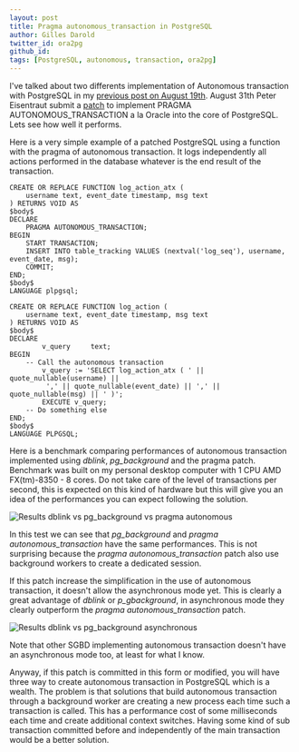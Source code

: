 ```yaml
---
layout: post
title: Pragma autonomous_transaction in PostgreSQL
author: Gilles Darold
twitter_id: ora2pg
github_id:
tags: [PostgreSQL, autonomous, transaction, ora2pg]
---
```


I've talked about two differents implementation of Autonomous transaction
with PostgreSQL in my [previous post on August 19th](http://blog.dalibo.com/2016/08/19/Autonoumous_transactions_support_in_PostgreSQL.html). August 31th Peter Eisentraut submit
a [patch](https://www.postgresql.org/message-id/659a2fce-b6ee-06de-05c0-c8ed6a01979e@2ndquadrant.com) to implement PRAGMA AUTONOMOUS_TRANSACTION a la Oracle into the
core of PostgreSQL. Lets see how well it performs.

<!--MORE-->

Here is a very simple example of a patched PostgreSQL using a function
with the pragma of autonomous transaction. It logs independently all
actions performed in the database whatever is the end result of the
transaction.

```
CREATE OR REPLACE FUNCTION log_action_atx (
	username text, event_date timestamp, msg text
) RETURNS VOID AS
$body$
DECLARE
	PRAGMA AUTONOMOUS_TRANSACTION;
BEGIN
	START TRANSACTION;
	INSERT INTO table_tracking VALUES (nextval('log_seq'), username, event_date, msg);
	COMMIT;
END;
$body$
LANGUAGE plpgsql;

CREATE OR REPLACE FUNCTION log_action (
	username text, event_date timestamp, msg text
) RETURNS VOID AS
$body$
DECLARE
        v_query     text;
BEGIN
	-- Call the autonomous transaction
        v_query := 'SELECT log_action_atx ( ' || quote_nullable(username) ||
		 ',' || quote_nullable(event_date) || ',' || quote_nullable(msg) || ' )';
        EXECUTE v_query;
	-- Do something else
END;
$body$
LANGUAGE PLPGSQL;
```

Here is a benchmark comparing performances of autonomous transaction
implemented using *dblink*, *pg_background* and the pragma patch.
Benchmark was built on my personal desktop computer with 1 CPU
AMD FX(tm)-8350 - 8 cores. Do not take care of the level of transactions
per second, this is expected on this kind of hardware but this will give
you an idea of the performances you can expect following the solution.

<img src="http://blog.dalibo.com/assets/media/dblink_pg_background_pragma_autonomous.png" title="Results dblink vs pg_background vs pragma autonomous"/>

In this test we can see that *pg_background* and *pragma autonomous_transaction*
have the same performances. This is not surprising because the *pragma autonomous_transaction*
patch also use background workers to create a dedicated session.

If this patch increase the simplification in the use of autonomous transaction,
it doesn't allow the asynchronous mode yet. This is clearly a great advantage
of *dblink* or *p_gbackground*, in asynchronous mode they clearly outperform
the *pragma autonomous_transaction* patch.

<img src="http://blog.dalibo.com/assets/media/dblink_vs_pg_background_async2.png" title="Results dblink vs pg_background asynchronous"/>

Note that other SGBD implementing autonomous transaction doesn't have an
asynchronous mode too, at least for what I know.

Anyway, if this patch is committed in this form or modified, you will have
three way to create autonomous transaction in PostgreSQL which is a wealth.
The problem is that solutions that build autonomous transaction through a background worker
are creating a new process each time such a transaction is called. This
has a performance cost of some milliseconds each time and create additional
context switches. Having some kind of sub transaction committed before and
independently of the main transaction would be a better solution.


